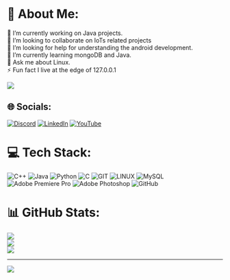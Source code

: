 # 💫 About Me:
🔭 I’m currently working on Java projects.<br>👯 I’m looking to collaborate on IoTs related projects<br>🤝 I’m looking for help for understanding the android development.<br>🌱 I’m currently learning mongoDB and Java.<br>💬 Ask me about Linux.<br>⚡ Fun fact I live at the edge of 127.0.0.1

[![](https://holopin.me/sudosu_bham)](https://holopin.io/@sudosu_bham)
## 🌐 Socials:
[![Discord](https://img.shields.io/badge/Discord-%237289DA.svg?logo=discord&logoColor=white)](https://discord.gg/https://discord.gg/2e33BgDj) [![LinkedIn](https://img.shields.io/badge/LinkedIn-%230077B5.svg?logo=linkedin&logoColor=white)](https://linkedin.com/in/shubham-tiwari-25b74a269) [![YouTube](https://img.shields.io/badge/YouTube-%23FF0000.svg?logo=YouTube&logoColor=white)](https://youtube.com/@moddedgamer3801) 

# 💻 Tech Stack:
![C++](https://img.shields.io/badge/c++-%2300599C.svg?style=for-the-badge&logo=c%2B%2B&logoColor=white) ![Java](https://img.shields.io/badge/java-%23ED8B00.svg?style=for-the-badge&logo=java&logoColor=white) ![Python](https://img.shields.io/badge/python-3670A0?style=for-the-badge&logo=python&logoColor=ffdd54) ![C](https://img.shields.io/badge/c-%2300599C.svg?style=for-the-badge&logo=c&logoColor=white) ![GIT](https://img.shields.io/badge/Git-fc6d26?style=for-the-badge&logo=git&logoColor=white) ![LINUX](https://img.shields.io/badge/Linux-FCC624?style=for-the-badge&logo=linux&logoColor=black) ![MySQL](https://img.shields.io/badge/mysql-%2300f.svg?style=for-the-badge&logo=mysql&logoColor=white) ![Adobe Premiere Pro](https://img.shields.io/badge/Adobe%20Premiere%20Pro-9999FF.svg?style=for-the-badge&logo=Adobe%20Premiere%20Pro&logoColor=white) ![Adobe Photoshop](https://img.shields.io/badge/adobephotoshop-%2331A8FF.svg?style=for-the-badge&logo=adobephotoshop&logoColor=white) ![GitHub](https://img.shields.io/badge/GitHub-%23121011.svg?style=for-the-badge&logo=github&logoColor=white)
# 📊 GitHub Stats:
![](https://github-readme-stats.vercel.app/api?username=SudoSu-bham&theme=vue-dark&hide_border=false&include_all_commits=false&count_private=false)<br/>
![](https://github-readme-streak-stats.herokuapp.com/?user=SudoSu-bham&theme=vue-dark&hide_border=false)<br/>
![](https://github-readme-stats.vercel.app/api/top-langs/?username=SudoSu-bham&theme=vue-dark&hide_border=false&include_all_commits=false&count_private=false&layout=compact)

---
[![](https://visitcount.itsvg.in/api?id=SudoSu-bham&icon=0&color=0)](https://visitcount.itsvg.in)

<!-- Proudly created with GPRM ( https://gprm.itsvg.in ) -->
